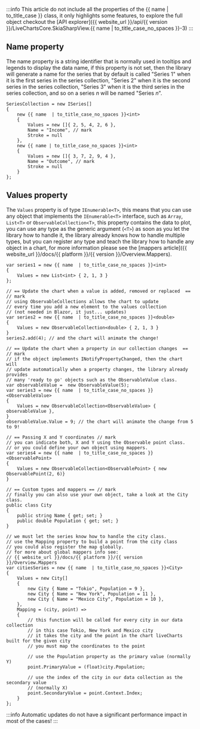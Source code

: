 :::info
This article do not include all the properties of the {{ name | to_title_case }} class, it only highlights some features, to
explore the full object checkout the [API explorer]({{ website_url }}/api/{{ version }}/LiveChartsCore.SkiaSharpView.{{ name  | to_title_case_no_spaces }}-3)
:::

## Name property

The name property is a string identifier that is normally used in tooltips and legends to display the data name,
if this property is not set, then the library will generate a name for the series that by default is called 
"Series 1" when it is the first series in the series collection, "Series 2" when it is the second series in the 
series collection, "Series 3" when it is the third series in the series collection, and so on a series *n* will be 
named "Series *n*".

<pre><code>SeriesCollection = new ISeries[]
{
    new {{ name  | to_title_case_no_spaces }}&lt;int>
    {
        Values = new []{ 2, 5, 4, 2, 6 },
        Name = "Income", // mark
        Stroke = null
    },
    new {{ name | to_title_case_no_spaces }}&lt;int>
    {
        Values = new []{ 3, 7, 2, 9, 4 },
        Name = "Outcome", // mark
        Stroke = null
    }
};
</code></pre>

## Values property

The `Values` property is of type `IEnumerable<T>`, this means that you can use any object that implements the `IEnumerable<T>` interface, 
such as `Array`, `List<T>` or `ObservableCollection<T>`, this property contains the data to plot, you can use any type as the
generic argument (`<T>`) as soon as you let the library how to handle it, the library already knows how to handle multiple types, 
but you can register any type and teach the library how to handle any object in a chart, for more information please see the 
[mappers article]({{ website_url }}/docs/{{ platform }}/{{ version }}/Overview.Mappers).

<pre><code>var series1 = new {{ name  | to_title_case_no_spaces }}&lt;int>
{
    Values = new List&lt;int> { 2, 1, 3 }
};

// == Update the chart when a value is added, removed or replaced  == // mark
// using ObservableCollections allows the chart to update
// every time you add a new element to the values collection
// (not needed in Blazor, it just... updates)
var series2 = new {{ name  | to_title_case_no_spaces }}&lt;double>
{
    Values = new ObservableCollection&lt;double> { 2, 1, 3 }
}
series2.add(4); // and the chart will animate the change!

// == Update the chart when a property in our collection changes  == // mark
// if the object implements INotifyPropertyChanged, then the chart will
// update automatically when a property changes, the library already provides
// many 'ready to go' objects such as the ObservableValue class.
var observableValue =  new ObservableValue(5);
var series3 = new {{ name  | to_title_case_no_spaces }}&lt;ObservableValue>
{
    Values = new ObservableCollection&lt;ObservableValue> { observableValue },
}
observableValue.Value = 9; // the chart will animate the change from 5 to 9!

// == Passing X and Y coordinates // mark 
// you can indicate both, X and Y using the Observable point class.
// or you could define your own object using mappers.
var series4 = new {{ name  | to_title_case_no_spaces }}&lt;ObservablePoint>
{
    Values = new ObservableCollection&lt;ObservablePoint> { new ObservablePoint(2, 6)}
}</code></pre>

<pre><code>// == Custom types and mappers == // mark
// finally you can also use your own object, take a look at the City class.
public class City 
{
    public string Name { get; set; }
    public double Population { get; set; }
}</code></pre>

<pre><code>// we must let the series know how to handle the city class.
// use the Mapping property to build a point from the city class
// you could also register the map globally.
// for more about global mappers info see:
// {{ website_url }}/docs/{{ platform }}/{{ version }}/Overview.Mappers
var citiesSeries = new {{ name  | to_title_case_no_spaces }}&lt;City>
{
    Values = new City[]
    { 
        new City { Name = "Tokio", Population = 9 },
        new City { Name = "New York", Population = 11 },
        new City { Name = "Mexico City", Population = 10 },
    },
    Mapping = (city, point) =>
    {
        // this function will be called for every city in our data collection
        // in this case Tokio, New York and Mexico city
        // it takes the city and the point in the chart liveCharts built for the given city
        // you must map the coordinates to the point

        // use the Population property as the primary value (normally Y)
        point.PrimaryValue = (float)city.Population;

        // use the index of the city in our data collection as the secondary value
        // (normally X)
        point.SecondaryValue = point.Context.Index;
    }
};</code></pre>

:::info
Automatic updates do not have a significant performance impact in most of the cases!
:::
